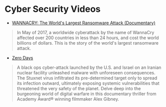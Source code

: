 # Cyber Security Videos

- [WANNACRY: The World's Largest Ransomware Attack (Documentary)
](https://www.youtube.com/watch?v=PKHH_gvJ_hA)
> In May of 2017, a worldwide cyberattack by the name of WannaCry affected over 200 countries in less than 24 hours, and cost the world billions of dollars. This is the story of the world's largest ransomware attack.

- [Zero Days](https://itunes.apple.com/us/movie/zero-days/id1122924678)
> A black ops cyber-attack launched by the U.S. and Israel on an Iranian nuclear facility unleashed malware with unforeseen consequences. The Stuxnet virus infiltrated its pre-determined target only to spread its infection outward, ultimately exposing systemic vulnerabilities that threatened the very safety of the planet. Delve deep into the burgeoning world of digital warfare in this documentary thriller from Academy Award® winning filmmaker Alex Gibney.

